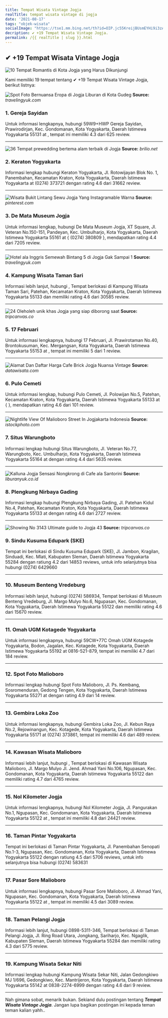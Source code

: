 ```yaml
---
title: Tempat Wisata Vintage Jogja
realTitle: tempat wisata vintage di jogja
date: '2021-08-17'
tags: "objek-wisata"
socialImage: "https://tse1.mm.bing.net/th?id=OIP.jc55KreijBUsmEYHi9i3zAHaED&amp;pid=15.1"
decription: ✔ +19 Tempat Wisata Vintage Jogja.
permalink: /{{ realTitle | slug }}.html
---
```


## ✔ +19 Tempat Wisata Vintage Jogja

![10 Tempat Romantis di Kota Jogja yang Harus Dikunjungi ](http://phinemo.com/wp-content/uploads/2016/06/tempat-romantis-di-jogja-8.jpg)



Kami memiliki 19 tempat tentang ✔ +19 Tempat Wisata Vintage Jogja, berikut listnya:



![Spot Foto Bernuansa Eropa di Jogja Liburan di Kota Gudeg ](https://tse4.mm.bing.net/th?id=OIP.Il0Q5U0unF4Kc_PstyGdvQHaJO&amp;pid=15.1)
**Source:** _travelingyuk.com_


### 1. Gereja Sayidan



Untuk informasi lengkapnya, hubungi 59W9+HWP Gereja Sayidan, Prawirodirjan, Kec. Gondomanan, Kota Yogyakarta, Daerah Istimewa Yogyakarta 55131 at , tempat ini memiliki 4.3 dari 625 review.

---


![36 Tempat prewedding bertema alam terbaik di Jogja](https://tse2.mm.bing.net/th?id=OIP.ObXcB10bm5fCvUd9fPNfRgHaJQ&amp;pid=15.1)
**Source:** _brilio.net_


### 2. Keraton Yogyakarta



Informasi lengkap hubungi Keraton Yogyakarta, Jl. Rotowijayan Blok No. 1, Panembahan, Kecamatan Kraton, Kota Yogyakarta, Daerah Istimewa Yogyakarta at (0274) 373721 dengan rating 4.6 dari 31662 review.

---


![Wisata Bukit Lintang Sewu Jogja Yang Instagramable  Warna ](https://tse4.mm.bing.net/th?id=OIP.vp33kAxTvafCyBlFAON1NQHaEu&amp;pid=15.1)
**Source:** _pinterest.com_


### 3. De Mata Museum Jogja



Untuk informasi lengkap, hubungi De Mata Museum Jogja, XT Square, Jl. Veteran No.150-151, Pandeyan, Kec. Umbulharjo, Kota Yogyakarta, Daerah Istimewa Yogyakarta 55161 at { (0274) 380809 }, mendapatkan rating 4.4 dari 7205 review.

---


![Hotel ala Inggris Semewah Bintang 5 di Jogja Gak Sampai 1 ](https://tse2.mm.bing.net/th?id=OIP.VEZowZPyokJg9o_2OqGDuwHaHa&amp;pid=15.1)
**Source:** _travelingyuk.com_


### 4. Kampung Wisata Taman Sari



Informasi lebih lanjut, hubungi , Tempat berlokasi di Kampung Wisata Taman Sari, Patehan, Kecamatan Kraton, Kota Yogyakarta, Daerah Istimewa Yogyakarta 55133 dan memiliki rating 4.6 dari 30585 review.

---


![24 Oleholeh unik khas Jogja yang siap diborong saat ](https://tse4.mm.bing.net/th?id=OIP.JhhpEwtoMjIBcsZbawGqZgHaD4&amp;pid=15.1)
**Source:** _tripcanvas.co_


### 5. 17 Februari



Untuk informasi lengkapnya, hubungi 17 Februari, Jl. Prawirotaman No.40, Brontokusuman, Kec. Mergangsan, Kota Yogyakarta, Daerah Istimewa Yogyakarta 55153 at , tempat ini memiliki 5 dari 1 review.

---


![Alamat Dan Daftar Harga Cafe Brick Jogja Nuansa Vintage ](https://tse1.mm.bing.net/th?id=OIP.Qc8uA3gXkJBZPVedinJlDgHaFL&amp;pid=15.1)
**Source:** _datawisata.com_


### 6. Pulo Cemeti



Untuk informasi lengkap, hubungi Pulo Cemeti, Jl. Polowijan No.5, Patehan, Kecamatan Kraton, Kota Yogyakarta, Daerah Istimewa Yogyakarta 55133 at {  }, mendapatkan rating 4.6 dari 101 review.

---


![Nightlife View Of Malioboro Street In Jogjakarta Indonesia ](https://tse3.mm.bing.net/th?id=OIP.H2qVwTzLw45N0QFfSG5_xwHaE8&amp;pid=15.1)
**Source:** _istockphoto.com_


### 7. Situs Warungboto



Informasi lengkap hubungi Situs Warungboto, Jl. Veteran No.77, Warungboto, Kec. Umbulharjo, Kota Yogyakarta, Daerah Istimewa Yogyakarta 55164 at  dengan rating 4.4 dari 5635 review.

---


![Kalluna Jogja Sensasi Nongkrong di Cafe ala Santorini ](https://tse4.mm.bing.net/th?id=OIP.0wqLZyFatmoYMWGw2AIbtwHaEH&amp;pid=15.1)
**Source:** _liburanyuk.co.id_


### 8. Plengkung Nirbaya Gading



Informasi lengkap hubungi Plengkung Nirbaya Gading, Jl. Patehan Kidul No.4, Patehan, Kecamatan Kraton, Kota Yogyakarta, Daerah Istimewa Yogyakarta 55133 at  dengan rating 4.6 dari 2727 review.

---


![Showing No 3143 Ultimate guide to Jogja 43 ](https://tse4.mm.bing.net/th?id=OIP.pgIqZMoXMIajbzUseB-zDgHaD4&amp;pid=15.1)
**Source:** _tripcanvas.co_


### 9. Sindu Kusuma Edupark (SKE)



Tempat ini berlokasi di Sindu Kusuma Edupark (SKE), Jl. Jambon, Kragilan, Sinduadi, Kec. Mlati, Kabupaten Sleman, Daerah Istimewa Yogyakarta 55284 dengan ratiung 4.2 dari 14853 reviews, untuk info selanjutnya bisa hubungi (0274) 6429660

---


### 10. Museum Benteng Vredeburg



Informasi lebih lanjut, hubungi (0274) 586934, Tempat berlokasi di Museum Benteng Vredeburg, Jl. Margo Mulyo No.6, Ngupasan, Kec. Gondomanan, Kota Yogyakarta, Daerah Istimewa Yogyakarta 55122 dan memiliki rating 4.6 dari 15670 review.

---


### 11. Omah UGM Kotagede Yogyakarta



Untuk informasi lengkapnya, hubungi 59CW+77C Omah UGM Kotagede Yogyakarta, Bodon, Jagalan, Kec. Kotagede, Kota Yogyakarta, Daerah Istimewa Yogyakarta 55192 at 0816-521-879, tempat ini memiliki 4.7 dari 184 review.

---


### 12. Spot Foto Malioboro



Informasi lengkap hubungi Spot Foto Malioboro, Jl. Ps. Kembang, Sosromenduran, Gedong Tengen, Kota Yogyakarta, Daerah Istimewa Yogyakarta 55271 at  dengan rating 4.9 dari 14 review.

---


### 13. Gembira Loka Zoo



Untuk informasi lengkapnya, hubungi Gembira Loka Zoo, Jl. Kebun Raya No.2, Rejowinangun, Kec. Kotagede, Kota Yogyakarta, Daerah Istimewa Yogyakarta 55171 at (0274) 373861, tempat ini memiliki 4.6 dari 489 review.

---


### 14. Kawasan Wisata Malioboro



Informasi lebih lanjut, hubungi , Tempat berlokasi di Kawasan Wisata Malioboro, Jl. Margo Mulyo Jl. Jend. Ahmad Yani No.106, Ngupasan, Kec. Gondomanan, Kota Yogyakarta, Daerah Istimewa Yogyakarta 55122 dan memiliki rating 4.7 dari 4765 review.

---


### 15. Nol Kilometer Jogja



Untuk informasi lengkapnya, hubungi Nol Kilometer Jogja, Jl. Pangurakan No.1, Ngupasan, Kec. Gondomanan, Kota Yogyakarta, Daerah Istimewa Yogyakarta 55122 at , tempat ini memiliki 4.8 dari 24421 review.

---


### 16. Taman Pintar Yogyakarta



Tempat ini berlokasi di Taman Pintar Yogyakarta, Jl. Panembahan Senopati No.1-3, Ngupasan, Kec. Gondomanan, Kota Yogyakarta, Daerah Istimewa Yogyakarta 55122 dengan ratiung 4.5 dari 5706 reviews, untuk info selanjutnya bisa hubungi (0274) 583631

---


### 17. Pasar Sore Malioboro



Untuk informasi lengkapnya, hubungi Pasar Sore Malioboro, Jl. Ahmad Yani, Ngupasan, Kec. Gondomanan, Kota Yogyakarta, Daerah Istimewa Yogyakarta 55122 at , tempat ini memiliki 4.5 dari 3089 review.

---


### 18. Taman Pelangi Jogja



Informasi lebih lanjut, hubungi 0898-5311-346, Tempat berlokasi di Taman Pelangi Jogja, Jl. Ring Road Utara, Jongkang, Sariharjo, Kec. Ngaglik, Kabupaten Sleman, Daerah Istimewa Yogyakarta 55284 dan memiliki rating 4.3 dari 5775 review.

---


### 19. Kampung Wisata Sekar Niti



Informasi lengkap hubungi Kampung Wisata Sekar Niti, Jalan Gedongkiwo MJ 1/696, Gedongkiwo, Kec. Mantrijeron, Kota Yogyakarta, Daerah Istimewa Yogyakarta 55142 at 0838-2274-6999 dengan rating 4.6 dari 9 review.

---









Nah gimana sobat, menarik bukan. Sekiand dulu postingan tentang ***Tempat Wisata Vintage Jogja***. Jangan lupa bagikan postingan ini kepada teman teman kalian yahh..
